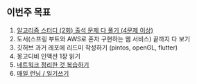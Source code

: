 ## 이번주 목표

1. [알고리즘 스터디 (2회) 출석 문제 다 풀기 (4문제 이상)](https://github.com/mingdyuo/algorithm/commits/master)
2. 도서(스프링 부트와 AWS로 혼자 구현하는 웹 서비스) 끝까지 다 보기
3. 깃허브 과거 레포에 리드미 작성하기 (pintos, openGL, flutter)
4. 몽고디비 인액션 1장 읽기
5. [네트워크 정리한 것 복습하기](https://github.com/mingdyuo/lets-study-network)
6. [매일 런닝 / 일기쓰기](![image](https://user-images.githubusercontent.com/41130448/105703135-22c09180-5f50-11eb-8090-59256ed13961.png))


